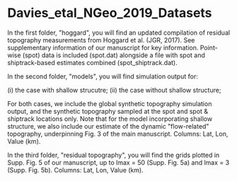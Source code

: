 # Davies_etal_NGeo_2019_Datasets

In the first folder, "hoggard", you will find an updated compilation of residual topography measurements from Hoggard et al. (JGR, 2017). See supplementary information of our manuscript for key information. Point-wise (spot) data is included (spot.dat) alongside a file with spot and shiptrack-based estimates combined (spot_shiptrack.dat).

In the second folder, "models", you will find simulation output for:

(i) the case with shallow strucutre;
(ii) the case without shallow structure;

For both cases, we include the global synthetic topography simulation output, and the synthetic topography sampled at the spot and spot & shiptrack locations only. Note that for the model incorporating shallow structure, we also include our estimate of the dynamic "flow-related" topography, underpinning Fig. 3 of the main manuscript. Columns: Lat, Lon, Value (km).

In the third folder, "residual topography", you will find the grids plotted in Supp. Fig. 5 of our manuscript, up to lmax = 50 (Supp. Fig. 5a) and lmax = 3 (Supp. Fig. 5b).  Columns: Lat, Lon, Value (km).



